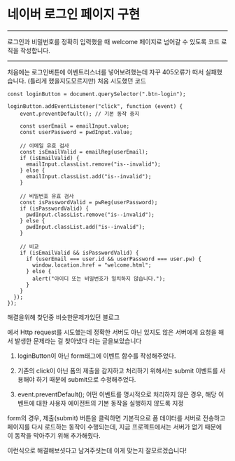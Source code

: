 # 네이버 로그인 페이지 구현

---

로그인과 비밀번호를 정확히 입력했을 때 welcome 페이지로 넘어갈 수 있도록 코드 로직을 작성합니다.


---

처음에는 로그인버튼에 이벤트리스너를 넣어보려했는데 자꾸 405오류가 떠서 실패했습니다.
(틀리게 했을지도모르지만) 
처음 시도했던 코드
```
const loginButton = document.querySelector(".btn-login");

loginButton.addEventListener("click", function (event) {
    event.preventDefault(); // 기본 동작 중지

    const userEmail = emailInput.value;
    const userPassword = pwdInput.value;

    // 이메일 유효 검사
    const isEmailValid = emailReg(userEmail); 
    if (isEmailValid) {
      emailInput.classList.remove("is--invalid");
    } else {
      emailInput.classList.add("is--invalid");
    }

    // 비밀번호 유효 검사
    const isPasswordValid = pwReg(userPassword); 
    if (isPasswordValid) {
      pwdInput.classList.remove("is--invalid");
    } else {
      pwdInput.classList.add("is--invalid");
    }

    // 비교
    if (isEmailValid && isPasswordValid) {
      if (userEmail === user.id && userPassword === user.pw) {
        window.location.href = "welcome.html";
      } else {
        alert("아이디 또는 비밀번호가 일치하지 않습니다.");
      }
    }
  });
});

```

해결을위해 찾던중 비슷한문제가있던 블로그  
<form action="URL" class="login-form" method="POST">에서
Http request를 시도했는데 정확한 서버도 아닌 있지도 않은 서버에게 요청을 해서 발생한 문제라는 걸 찾아냈다 라는 글을보았습니다

1. loginButton이 아닌 form태그에 이벤트 함수를 작성해주었다.

2. 기존의 click이 아닌 폼의 제출을 감지하고 처리하기 위해서는 submit 이벤트를 사용해야 하기 때문에 submit으로 수정해주었다.

3. event.preventDefault();
어떤 이벤트를 명시적으로 처리하지 않은 경우, 해당 이벤트에 대한 사용자 에이전트의 기본 동작을 실행하지 않도록 지정

form의 경우, 제출(submit) 버튼을 클릭하면 기본적으로 폼 데이터를 서버로 전송하고 페이지를 다시 로드하는 동작이 수행되는데,
지금 프로젝트에서는 서버가 없기 때문에 이 동작을 막아주기 위해 추가해줬다.

이런식으로 해결해보셧다고 남겨주셧는데 이게 맞는지 잘모르겠습니다!



